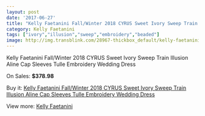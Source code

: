 ```yaml
---
layout: post
date: '2017-06-27'
title: "Kelly Faetanini Fall/Winter 2018 CYRUS Sweet Ivory Sweep Train Illusion Aline Cap Sleeves Tulle Embroidery Wedding Dress"
category: Kelly Faetanini
tags: ["ivory","illusion","sweep","embroidery","beaded"]
image: http://img.transblink.com/28967-thickbox_default/kelly-faetanini-fall-winter-2018-cyrus-sweet-ivory-sweep-train-illusion-aline-cap-sleeves-tulle-embroidery-wedding-dress.jpg
---
```

Kelly Faetanini Fall/Winter 2018 CYRUS Sweet Ivory Sweep Train Illusion Aline Cap Sleeves Tulle Embroidery Wedding Dress

On Sales: **$378.98**
<a href="https://www.transblink.com/en/kelly-faetanini/9457-kelly-faetanini-fall-winter-2018-cyrus-sweet-ivory-sweep-train-illusion-aline-cap-sleeves-tulle-embroidery-wedding-dress.html"><amp-img layout="responsive" width="600" height="600" src="//img.transblink.com/28967-thickbox_default/kelly-faetanini-fall-winter-2018-cyrus-sweet-ivory-sweep-train-illusion-aline-cap-sleeves-tulle-embroidery-wedding-dress.jpg" alt="Kelly Faetanini Fall/Winter 2018 CYRUS Sweet Ivory Sweep Train Illusion Aline Cap Sleeves Tulle Embroidery Wedding Dress 0" /></a>
<a href="https://www.transblink.com/en/kelly-faetanini/9457-kelly-faetanini-fall-winter-2018-cyrus-sweet-ivory-sweep-train-illusion-aline-cap-sleeves-tulle-embroidery-wedding-dress.html"><amp-img layout="responsive" width="600" height="600" src="//img.transblink.com/28969-thickbox_default/kelly-faetanini-fall-winter-2018-cyrus-sweet-ivory-sweep-train-illusion-aline-cap-sleeves-tulle-embroidery-wedding-dress.jpg" alt="Kelly Faetanini Fall/Winter 2018 CYRUS Sweet Ivory Sweep Train Illusion Aline Cap Sleeves Tulle Embroidery Wedding Dress 1" /></a>
<a href="https://www.transblink.com/en/kelly-faetanini/9457-kelly-faetanini-fall-winter-2018-cyrus-sweet-ivory-sweep-train-illusion-aline-cap-sleeves-tulle-embroidery-wedding-dress.html"><amp-img layout="responsive" width="600" height="600" src="//img.transblink.com/28968-thickbox_default/kelly-faetanini-fall-winter-2018-cyrus-sweet-ivory-sweep-train-illusion-aline-cap-sleeves-tulle-embroidery-wedding-dress.jpg" alt="Kelly Faetanini Fall/Winter 2018 CYRUS Sweet Ivory Sweep Train Illusion Aline Cap Sleeves Tulle Embroidery Wedding Dress 2" /></a>

Buy it: [Kelly Faetanini Fall/Winter 2018 CYRUS Sweet Ivory Sweep Train Illusion Aline Cap Sleeves Tulle Embroidery Wedding Dress](https://www.transblink.com/en/kelly-faetanini/9457-kelly-faetanini-fall-winter-2018-cyrus-sweet-ivory-sweep-train-illusion-aline-cap-sleeves-tulle-embroidery-wedding-dress.html "Kelly Faetanini Fall/Winter 2018 CYRUS Sweet Ivory Sweep Train Illusion Aline Cap Sleeves Tulle Embroidery Wedding Dress")

View more: [Kelly Faetanini](https://www.transblink.com/en/85-kelly-faetanini "Kelly Faetanini")